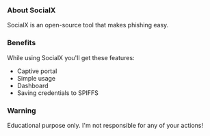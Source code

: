 ### About SocialX

SocialX is an open-source tool that makes phishing easy.

### Benefits

While using SocialX you'll get these features:
* Captive portal
* Simple usage
* Dashboard
* Saving credentials to SPIFFS

### Warning

Educational purpose only. I'm not responsible for any of your actions!

